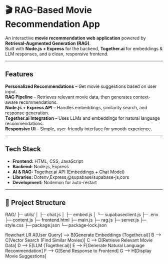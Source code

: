 # 🎬 RAG-Based Movie Recommendation App  

An interactive **movie recommendation web application** powered by **Retrieval-Augmented Generation (RAG)**.  
Built with **Node.js + Express** for the backend, **Together.ai** for embeddings & LLM responses, and a clean, responsive frontend.  

---

##  Features  
 **Personalized Recommendations** – Get movie suggestions based on user input.  
**RAG Pipeline** – Retrieves relevant movie data, then generates context-aware recommendations.  
**Node.js + Express API** – Handles embeddings, similarity search, and response generation.  
**Together.ai Integration** – Uses LLMs and embeddings for natural language recommendations.  
**Responsive UI** – Simple, user-friendly interface for smooth experience.  

---

##  Tech Stack  
- **Frontend:** HTML, CSS, JavaScript  
- **Backend:** Node.js, Express  
- **AI & RAG:** Together.ai API (Embeddings + Chat Model)  
- **Libraries:** Dotenv,Express,@supabase/supabase-js,cors  
- **Development:** Nodemon for auto-restart  

---

## 📂 Project Structure
RAG/
├─ utils/
│ ├─ chat.js
│ ├─ embed.js
│ └─ supabaseclient.js
├─ .env
├─ content.js
├─ frontend.html
├─ main.js
├─ rag.js
├─ server.js
├─ style.css
├─ package.json
└─ package-lock.json


flowchart LR
    A[User Query] --> B[Generate Embeddings (Together.ai)]
    B --> C[Vector Search (Find Similar Movies)]
    C --> D[Retrieve Relevant Movie Data]
    D --> E[LLM (Together.ai)]
    E --> F[Generate Natural Language Recommendation]
    F --> G[Send Response to Frontend]
    G --> H[Display Movie Suggestions]
